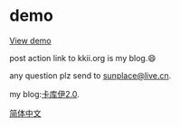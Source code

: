﻿demo
=================
[View demo](https://sunorz.github.io/demo)

post action link to kkii.org is my blog.:smile:

any question plz send to [sunplace@live.cn](mailto:sunplace@live.cn).

my blog:[卡库伊2.0](http://kkii.org).

[简体中文](README_zh-CN.md)